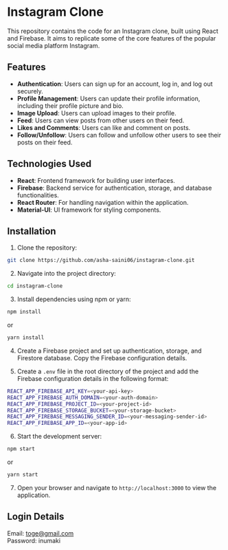 # Instagram Clone

This repository contains the code for an Instagram clone, built using React and Firebase. It aims to replicate some of the core features of the popular social media platform Instagram.

## Features

- **Authentication**: Users can sign up for an account, log in, and log out securely.
- **Profile Management**: Users can update their profile information, including their profile picture and bio.
- **Image Upload**: Users can upload images to their profile.
- **Feed**: Users can view posts from other users on their feed.
- **Likes and Comments**: Users can like and comment on posts.
- **Follow/Unfollow**: Users can follow and unfollow other users to see their posts on their feed.

## Technologies Used

- **React**: Frontend framework for building user interfaces.
- **Firebase**: Backend service for authentication, storage, and database functionalities.
- **React Router**: For handling navigation within the application.
- **Material-UI**: UI framework for styling components.

## Installation

1. Clone the repository:

```bash
git clone https://github.com/asha-saini06/instagram-clone.git
```

2. Navigate into the project directory:

```bash
cd instagram-clone
```

3. Install dependencies using npm or yarn:

```bash
npm install
```
or
```bash
yarn install
```

4. Create a Firebase project and set up authentication, storage, and Firestore database. Copy the Firebase configuration details.

5. Create a `.env` file in the root directory of the project and add the Firebase configuration details in the following format:

```bash
REACT_APP_FIREBASE_API_KEY=<your-api-key>
REACT_APP_FIREBASE_AUTH_DOMAIN=<your-auth-domain>
REACT_APP_FIREBASE_PROJECT_ID=<your-project-id>
REACT_APP_FIREBASE_STORAGE_BUCKET=<your-storage-bucket>
REACT_APP_FIREBASE_MESSAGING_SENDER_ID=<your-messaging-sender-id>
REACT_APP_FIREBASE_APP_ID=<your-app-id>
```

6. Start the development server:

```bash
npm start
```
or
```bash
yarn start
```

7. Open your browser and navigate to `http://localhost:3000` to view the application.

## Login Details

Email: toge@gmail.com  
Password: inumaki
